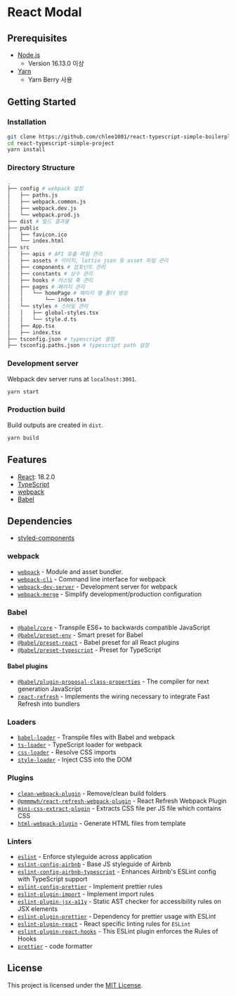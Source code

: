 # React Modal

## Prerequisites

- [Node.js](https://nodejs.org/)
  - Version 16.13.0 이상
- [Yarn](https://yarnpkg.com/getting-started/install)
  - Yarn Berry 사용

## Getting Started

### Installation

```bash
git clone https://github.com/chlee1001/react-typescript-simple-boilerplate.git
cd react-typescript-simple-project
yarn install
```

### Directory Structure

```bash
.
├── config # webpack 설정
│   ├── paths.js
│   ├── webpack.common.js
│   ├── webpack.dev.js
│   └── webpack.prod.js
├── dist # 빌드 결과물
├── public
│   ├── favicon.ico
│   └── index.html
├── src 
│   ├── apis # API 호출 파일 관리
│   ├── assets # 이미지, lottie json 등 asset 파일 관리
│   ├── components # 컴포넌트 관리
│   ├── constants # 상수 관리
│   ├── hooks # 커스텀 훅 관리
│   ├── pages # 페이지 관리
│   │   └── homePage # 페이지 별 폴더 생성
│   │       └── index.tsx
│   └── styles # 스타일 관리
│   │   ├── global-styles.tsx
│   │   └── style.d.ts
│   ├── App.tsx
│   ├── index.tsx
├── tsconfig.json # typescript 설정
├── tsconfig.paths.json # typescript path 설정

````

### Development server

Webpack dev server runs at `localhost:3001`.

```bash
yarn start
```

### Production build

Build outputs are created in `dist`.

```bash
yarn build
```

## Features

- [React](https://ko.reactjs.org/): 18.2.0
- [TypeScript](https://www.typescriptlang.org/)
- [webpack](https://webpack.js.org/)
- [Babel](https://babeljs.io/)

## Dependencies

- [styled-components](https://www.npmjs.com/package/styled-components)

### webpack

- [`webpack`](https://github.com/webpack/webpack) - Module and asset bundler.
- [`webpack-cli`](https://github.com/webpack/webpack-cli) - Command line interface for webpack
- [`webpack-dev-server`](https://github.com/webpack/webpack-dev-server) - Development server for webpack
- [`webpack-merge`](https://github.com/survivejs/webpack-merge) - Simplify development/production configuration

### Babel

- [`@babel/core`](https://www.npmjs.com/package/@babel/core) - Transpile ES6+ to backwards compatible JavaScript
- [`@babel/preset-env`](https://babeljs.io/docs/en/babel-preset-env) - Smart preset for Babel
- [`@babel/preset-react`](https://babeljs.io/docs/en/babel-preset-react) - Babel preset for all React plugins
- [`@babel/preset-typescript`](https://babeljs.io/docs/en/babel-preset-typescript) - Preset for TypeScript

#### Babel plugins
- [`@babel/plugin-proposal-class-properties`](https://babeljs.io/docs/en/babel-plugin-proposal-class-properties) - The compiler for next generation JavaScript
- [`react-refresh`](https://www.npmjs.com/package/react-refresh) - Implements the wiring necessary to integrate Fast Refresh into bundlers

### Loaders

- [`babel-loader`](https://webpack.js.org/loaders/babel-loader/) - Transpile files with Babel and webpack
- [`ts-loader`](https://github.com/TypeStrong/ts-loader/) - TypeScript loader for webpack
- [`css-loader`](https://webpack.js.org/loaders/css-loader/) - Resolve CSS imports
- [`style-loader`](https://webpack.js.org/loaders/style-loader/) - Inject CSS into the DOM

### Plugins

- [`clean-webpack-plugin`](https://github.com/johnagan/clean-webpack-plugin) - Remove/clean build folders
- [`@pmmmwh/react-refresh-webpack-plugin`](https://github.com/pmmmwh/react-refresh-webpack-plugin) - React Refresh Webpack Plugin
- [`mini-css-extract-plugin`](https://github.com/webpack-contrib/mini-css-extract-plugin) - Extracts CSS file per JS file which contains CSS
- [`html-webpack-plugin`](https://github.com/jantimon/html-webpack-plugin) - Generate HTML files from template

### Linters

- [`eslint`](https://github.com/eslint/eslint) - Enforce styleguide across application
- [`eslint-config-airbnb`](https://github.com/airbnb/javascript/tree/master/packages/eslint-config-airbnb) - Base JS styleguide of Airbnb
- [`eslint-config-airbnb-typescript`](https://github.com/iamturns/eslint-config-airbnb-typescript) - Enhances Airbnb's ESLint config with TypeScript support
- [`eslint-config-prettier`](https://github.com/prettier/eslint-config-prettier) - Implement prettier rules
- [`eslint-plugin-import`](https://github.com/benmosher/eslint-plugin-import) - Implement import rules
- [`eslint-plugin-jsx-a11y`](https://github.com/jsx-eslint/eslint-plugin-jsx-a11y) - Static AST checker for accessibility rules on JSX elements
- [`eslint-plugin-prettier`](https://github.com/prettier/eslint-plugin-prettier) - Dependency for prettier usage with ESLint
- [`eslint-plugin-react`](https://github.com/jsx-eslint/eslint-plugin-react) - React specific linting rules for `ESLint`
- [`eslint-plugin-react-hooks`](https://www.npmjs.com/package/eslint-plugin-react-hooks) - This ESLint plugin enforces the Rules of Hooks
- [`prettier`](https://github.com/prettier/prettier) - code formatter

## License

This project is licensed under the [MIT License](./LICENSE).